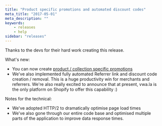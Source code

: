 ```yaml
---
title: "Product specific promotions and automated discount codes"
meta_title: "2017-05-01"
meta_description: ""
keywords:
    - releases
    - help
sidebar: "releases"
---
```


Thanks to the devs for their hard work creating this release.

What's new:

*   You can now create [product / collection specific promotions](http://intercom.help/vwala/merchant-help/promotions-101)
*   We've also implemented fully automated Referrer link and discount code creation / removal. This is a huge productivity win for merchants and referrers. We're also really excited to announce that at present, vwa.la is the only platform on Shopify to offer this capability :)

Notes for the technical:

*   We've adopted HTTP/2 to dramatically optimise page load times
*   We've also gone through our entire code base and optimised multiple parts of the application to improve data response times.